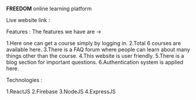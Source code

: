 **FREEDOM** online learning platform

Live website link :

Features : The features we have are ->

1.Here one can get a course simply by logging in.
2.Total 6 courses are available here.
3.There is a FAQ forum where people can learn about many things other than the course.
4.This website is user friendly.
5.There is a blog section for important questions. 6.Authentication system is applied here.

Technologies :

1.ReactJS
2.Firebase
3.NodeJS
4.ExpressJS
